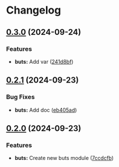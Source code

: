 # Changelog

## [0.3.0](https://github.com/rafaesin/wedobetestin/compare/buts-v0.2.1...buts-v0.3.0) (2024-09-24)


### Features

* **buts:** Add var ([241d8bf](https://github.com/rafaesin/wedobetestin/commit/241d8bfb12ee7ce00d6ecab1f4247736fae34650))

## [0.2.1](https://github.com/rafaesin/wedobetestin/compare/buts-v0.2.0...buts-v0.2.1) (2024-09-23)


### Bug Fixes

* **buts:** Add doc ([eb405ad](https://github.com/rafaesin/wedobetestin/commit/eb405adbc29f8eaa5605ae98e1910578c2599429))

## [0.2.0](https://github.com/rafaesin/wedobetestin/compare/buts-v0.1.0...buts-v0.2.0) (2024-09-23)


### Features

* **buts:** Create new buts module ([7ccdcfb](https://github.com/rafaesin/wedobetestin/commit/7ccdcfbe166f6f1ef39d45bbdd3c256d55764b5a))
